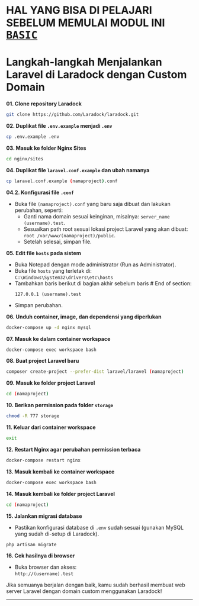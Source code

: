 # HAL YANG BISA DI PELAJARI SEBELUM MEMULAI MODUL INI [<kbd>BASIC</kbd>](https://github.com/TEUNGKU-ZULKIFLI/installasi-recomended-byTEUNGKU/blob/ce74a4afdc91ea40aaf2d30cb0fa34342efb4694/README.md)

# Langkah-langkah Menjalankan Laravel di Laradock dengan Custom Domain

**01. Clone repository Laradock**  
```bash
git clone https://github.com/Laradock/laradock.git
```

**02. Duplikat file `.env.example` menjadi `.env`**  
```bash
cp .env.example .env
```

**03. Masuk ke folder Nginx Sites**  
```bash
cd nginx/sites
```

**04. Duplikat file `laravel.conf.example` dan ubah namanya**  
```bash
cp laravel.conf.example (namaproject).conf
```

**04.2. Konfigurasi file `.conf`**  
- Buka file `(namaproject).conf` yang baru saja dibuat dan lakukan perubahan, seperti:
  - Ganti nama domain sesuai keinginan, misalnya: `server_name (username).test`.
  - Sesuaikan path root sesuai lokasi project Laravel yang akan dibuat: `root /var/www/(namaproject)/public`.
  - Setelah selesai, simpan file.

**05. Edit file `hosts` pada sistem**  
- Buka Notepad dengan mode administrator (Run as Administrator).
- Buka file `hosts` yang terletak di:  
  `C:\Windows\System32\drivers\etc\hosts`
- Tambahkan baris berikut di bagian akhir sebelum baris # End of section:
  ```
  127.0.0.1 (username).test
  ```
- Simpan perubahan.

**06. Unduh container, image, dan dependensi yang diperlukan**  
```bash
docker-compose up -d nginx mysql
```

**07. Masuk ke dalam container workspace**  
```bash
docker-compose exec workspace bash
```

**08. Buat project Laravel baru**  
```bash
composer create-project --prefer-dist laravel/laravel (namaproject)
```

**09. Masuk ke folder project Laravel**  
```bash
cd (namaproject)
```

**10. Berikan permission pada folder `storage`**  
```bash
chmod -R 777 storage
```

**11. Keluar dari container workspace**  
```bash
exit
```

**12. Restart Nginx agar perubahan permission terbaca**  
```bash
docker-compose restart nginx
```

**13. Masuk kembali ke container workspace**  
```bash
docker-compose exec workspace bash
```

**14. Masuk kembali ke folder project Laravel**  
```bash
cd (namaproject)
```

**15. Jalankan migrasi database**  
- Pastikan konfigurasi database di `.env` sudah sesuai (gunakan MySQL yang sudah di-setup di Laradock).
```bash
php artisan migrate
```

**16. Cek hasilnya di browser**  
- Buka browser dan akses:  
  `http://(username).test`

Jika semuanya berjalan dengan baik, kamu sudah berhasil membuat web server Laravel dengan domain custom menggunakan Laradock!

---
